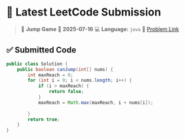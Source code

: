 # 🧠 Latest LeetCode Submission

> 📌 **Jump Game**
> 📅 **2025-07-16**
> 💻 **Language:** `java`
> 🔗 [Problem Link](https://leetcode.com/problems/jump-game/)

## ✅ Submitted Code

```java
public class Solution {
    public boolean canJump(int[] nums) {
        int maxReach = 0; 
        for (int i = 0; i < nums.length; i++) {
            if (i > maxReach) {
                return false;  
            }
            maxReach = Math.max(maxReach, i + nums[i]);  
           
        }
        return true;
    }
}
```

<!-- Updated: 2025-07-17 09:12:52.736152 -->

